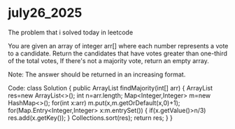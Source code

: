 # july26_2025
The problem that i solved today in leetcode

You are given an array of integer arr[] where each number represents a vote to a candidate. Return the candidates that have votes greater than one-third of the total votes, If there's not a majority vote, return an empty array. 

Note: The answer should be returned in an increasing format.

Code:
class Solution {
    public ArrayList<Integer> findMajority(int[] arr) {
        ArrayList<Integer> res=new ArrayList<>();
        int n=arr.length;
        Map<Integer,Integer> m=new HashMap<>();
        for(int x:arr)
            m.put(x,m.getOrDefault(x,0)+1);
        for(Map.Entry<Integer,Integer> x:m.entrySet())
        {
            if(x.getValue()>n/3)
                res.add(x.getKey());
        }
        Collections.sort(res);
        return res;
    }
}
